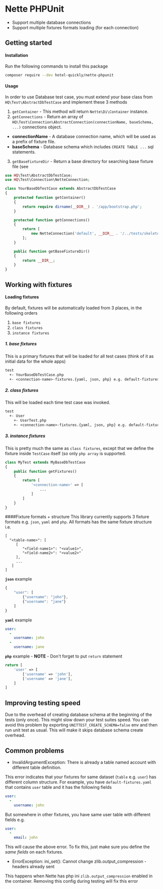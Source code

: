 # Nette PHPUnit

* Support multiple database connections
* Support multiple fixtures formats loading (for each connection)

## Getting started

#### Installation
Run the following commands to install this package

```bash
composer require --dev hotel-quickly/nette-phpunit
```

#### Usage
In order to use Database test case, you must extend your base class from `HQ\Test\AbstractDbTestCase` and implement these 3 methods

1. `getContainer` - This method will return `Nette\Di\Container` instance. 
2. `getConnections` - Return an array of `HQ\Test\Connection\AbstractConnection(connectionName, baseSchema, ...)` connections object.
  * **connectionName** - A database connection name, which will be used as a prefix of fixture file. 
  * **baseSchema** - Database schema which includes `CREATE TABLE ...` sql statements. 
3. `getBaseFixtureDir` - Return a base directory for searching base fixture file (see 

```php
use HQ\Test\AbstractDbTestCase;
use HQ\Test\Connection\NetteConnection;

class YourBaseDbTestCase extends AbstractDbTestCase
{
    protected function getContainer()
    {
        return require dirname(__DIR__) . '/app/bootstrap.php';
    }

    protected function getConnections()
    {
        return [
            new NetteConnection('default', __DIR__ . '/../tests/skeleton.sql', $this->container->getService('database.default.context'))
        ];
    }

    public function getBaseFixtureDir()
    {
        return __DIR__;
    }
}
```

## Working with fixtures

#### Loading fixtures
By default, fixtures will be automatically loaded from 3 places, in the following orders

1. `base fixtures`
2. `class fixtures`
3. `instance fixtures`

##### 1. base fixtures
This is a primary fixtures that will be loaded for all test cases (think of it as initial data for the whole apps)

```txt
test
  +- YourBaseDbTestCase.php
  +- <connection-name>-fixtures.{yaml, json, php} e.g. default-fixtures.json 
```

##### 2. class fixtures
This will be loaded each time test case was invoked.
 
```txt
test
  +- User
    +- UserTest.php
    +- <connection-name>-fixtures.{yaml, json, php} e.g. default-fixtures.json
```

##### 3. instance fixtures
This is pretty much the same as `class fixtures`, except that we define the fixture inside `TestCase` itself (so only `php array` is supported.

```php
class MyTest extends MyBaseDbTestCase
{
    public function getFixtures()
    {
        return [
            '<connection-name>' => [
                ...
            ]
        ]
    }
}
```
####Fixture formats + structure 
This library currently supports 3 fixture formats e.g. `json`, `yaml` and `php`.
All formats has the same fixture structure i.e. 

```
[
  "<table-name>": [
     [
        "<field-name1>": "<value1>",
        "<field-name2>": "<value2>"
     ],
     ...
   ]
]
```

**`json`** example
```js
{
    "user": [
        {"username": "john"},
        {"username": "jane"}
    ]
}
```

**`yaml`** example
```yaml
user:
  -
    username: john
  -
    username: jane
```

**`php`** example - **NOTE** - Don't forget to put `return` statement
```php
return [
    'user' => [
        ['username' => 'john'],
        ['username' => 'jane'],
    ]
]
```
## Improving testing speed
Due to the overhead of creating database schema at the beginning of the tests (only once). This might slow down your test suites speed. You can avoid this problem by exporting `UNITTEST_CREATE_SCHEMA=false` env and then run unit test as usual. This will make it skips database schema create overhead. 

## Common problems

* InvalidArgumentException: There is already a table named account with different table definition.

This error indicates that your fixtures for same dataset (`table` e.g. `user`) has different column structure.
For example, you have `default-fixtures.yaml` that contains `user` table and it has the following fields
```yaml
user:
  -
    username: john
```
But somewhere in other fixtures, you have same user table with different fields e.g.
```yaml
user:
  -
    email: john
```
This will cause the above error. To fix this, just make sure you define the *same fields* on each fixtures.


* ErrorException: ini_set(): Cannot change zlib.output_compression - headers already sent

This happens when Nette has php ini `zlib.output_compression` enabled in the container. Removing this config during testing will fix this error